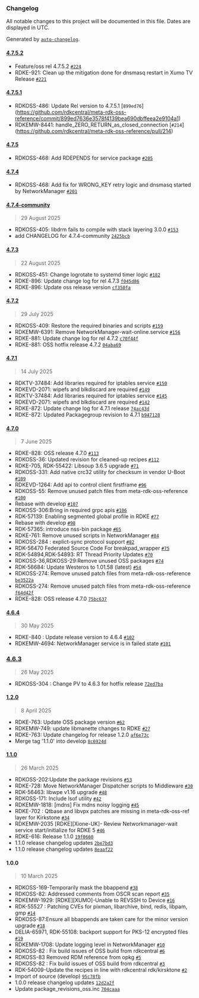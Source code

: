 ### Changelog

All notable changes to this project will be documented in this file. Dates are displayed in UTC.

Generated by [`auto-changelog`](https://github.com/CookPete/auto-changelog).

#### [4.7.5.2](https://github.com/rdkcentral/meta-rdk-oss-reference/compare/4.7.5.1...4.7.5.2)

- Feature/oss rel 4.7.5.2 [`#224`](https://github.com/rdkcentral/meta-rdk-oss-reference/pull/224)
- RDKE-921: Clean up the mitigation done for dnsmasq restart in Xumo TV Release [`#221`](https://github.com/rdkcentral/meta-rdk-oss-reference/pull/221)


#### [4.7.5.1](https://github.com/rdkcentral/meta-rdk-oss-reference/compare/4.7.5...4.7.5.1)

- RDKOSS-486: Update Rel version to 4.7.5.1 [`899ed76`] (https://github.com/rdkcentral/meta-rdk-oss-reference/commit/899ed7636e3578f4139bea690dbffeea2e9104a1)
- RDKEMW-8441: handle_ZERO_RETURN_as_closed_connection [`#214`] (https://github.com/rdkcentral/meta-rdk-oss-reference/pull/214)


#### [4.7.5](https://github.com/rdkcentral/meta-rdk-oss-reference/compare/4.7.4...4.7.5)

- RDKOSS-468: Add RDEPENDS for service package [`#205`](https://github.com/rdkcentral/meta-rdk-oss-reference/pull/205)

#### [4.7.4](https://github.com/rdkcentral/meta-rdk-oss-reference/compare/4.7.3...4.7.4)

- RDKOSS-468: Add fix for WRONG_KEY retry logic and dnsmasq started by NetworkManager [`#201`](https://github.com/rdkcentral/meta-rdk-oss-reference/pull/201)


#### [4.7.4-community](https://github.com/rdkcentral/meta-rdk-oss-reference/compare/4.7.3...4.7.4-community)

> 29 August 2025

- RDKOSS-405: libdrm fails to compile with stack layering 3.0.0 [`#153`](https://github.com/rdkcentral/meta-rdk-oss-reference/pull/153)
- add CHANGELOG for 4.7.4-community [`2425bcb`](https://github.com/rdkcentral/meta-rdk-oss-reference/commit/2425bcbfddf0a87ccbf6b7143e118cebca5d06ae)

#### [4.7.3](https://github.com/rdkcentral/meta-rdk-oss-reference/compare/4.7.2...4.7.3)

> 22 August 2025

- RDKOSS-451: Change logrotate to systemd timer logic [`#182`](https://github.com/rdkcentral/meta-rdk-oss-reference/pull/182)
- RDKE-896: Update change log for rel 4.7.3 [`f045d86`](https://github.com/rdkcentral/meta-rdk-oss-reference/commit/f045d86a08a7f29078a3ac3a9d4012b5326deb38)
- RDKE-896: Update oss release version [`cf350fa`](https://github.com/rdkcentral/meta-rdk-oss-reference/commit/cf350fae779596e4df1fee428339204b78065e07)

#### [4.7.2](https://github.com/rdkcentral/meta-rdk-oss-reference/compare/4.7.1...4.7.2)

> 29 July 2025

- RDKOSS-409: Restore the required binaries and scripts [`#159`](https://github.com/rdkcentral/meta-rdk-oss-reference/pull/159)
- RDKEMW-6391: Remove NetworkManager-wait-online.service [`#156`](https://github.com/rdkcentral/meta-rdk-oss-reference/pull/156)
- RDKE-881: Update change log for rel 4.7.2 [`c70f44f`](https://github.com/rdkcentral/meta-rdk-oss-reference/commit/c70f44fcc81a11b956297e38bdebfb74b323ce93)
- RDKE-881: OSS hotfix release 4.7.2 [`04aba69`](https://github.com/rdkcentral/meta-rdk-oss-reference/commit/04aba69ac4f1de567e67a1179e8f309b8f09cb69)

#### [4.7.1](https://github.com/rdkcentral/meta-rdk-oss-reference/compare/4.7.0...4.7.1)

> 14 July 2025

- RDKTV-37484: Add libraries required for iptables service [`#150`](https://github.com/rdkcentral/meta-rdk-oss-reference/pull/150)
- RDKEVD-2071: wipefs and blkdiscard are required [`#149`](https://github.com/rdkcentral/meta-rdk-oss-reference/pull/149)
- RDKTV-37484: Add libraries required for iptables service [`#145`](https://github.com/rdkcentral/meta-rdk-oss-reference/pull/145)
- RDKEVD-2071: wipefs and blkdiscard are required [`#142`](https://github.com/rdkcentral/meta-rdk-oss-reference/pull/142)
- RDKE-872: Update change log for 4.7.1 release [`74ac43d`](https://github.com/rdkcentral/meta-rdk-oss-reference/commit/74ac43dcdb13dba02f5b5d85ec03e60388514081)
- RDKE-872: Updated Packagegroup revision to 4.7.1 [`b947128`](https://github.com/rdkcentral/meta-rdk-oss-reference/commit/b947128f204e5b2e1e34c9e45c4897d415521841)

#### [4.7.0](https://github.com/rdkcentral/meta-rdk-oss-reference/compare/4.6.4...4.7.0)

> 7 June 2025

- RDKE-828:  OSS release 4.7.0 [`#113`](https://github.com/rdkcentral/meta-rdk-oss-reference/pull/113)
- RDKOSS-36: Updated revision for cleaned-up recipes [`#112`](https://github.com/rdkcentral/meta-rdk-oss-reference/pull/112)
- RDKE-705, RDK-55422: Libsoup 3.6.5 upgrade [`#71`](https://github.com/rdkcentral/meta-rdk-oss-reference/pull/71)
- RDKOSS-331: Add native crc32 utility for checksum in vendor U-Boot [`#109`](https://github.com/rdkcentral/meta-rdk-oss-reference/pull/109)
- RDKEVD-1264: Add api to control client firstframe [`#96`](https://github.com/rdkcentral/meta-rdk-oss-reference/pull/96)
- RDKOSS-55: Remove unused patch files from meta-rdk-oss-reference [`#100`](https://github.com/rdkcentral/meta-rdk-oss-reference/pull/100)
- Rebase with develop [`#107`](https://github.com/rdkcentral/meta-rdk-oss-reference/pull/107)
- RDKOSS-306:Bring in required grpc apis [`#106`](https://github.com/rdkcentral/meta-rdk-oss-reference/pull/106)
- RDK-57139:  Enabling segmented global profile in RDKE [`#77`](https://github.com/rdkcentral/meta-rdk-oss-reference/pull/77)
- Rebase with develop [`#98`](https://github.com/rdkcentral/meta-rdk-oss-reference/pull/98)
- RDK-57365: introduce nss-bin package [`#65`](https://github.com/rdkcentral/meta-rdk-oss-reference/pull/65)
- RDKE-761: Remove unused scripts in NetworkManager [`#84`](https://github.com/rdkcentral/meta-rdk-oss-reference/pull/84)
- RDKOSS-284 : explict-sync protocol support [`#82`](https://github.com/rdkcentral/meta-rdk-oss-reference/pull/82)
- RDK-56470 Federated Source Code For breakpad_wrapper [`#75`](https://github.com/rdkcentral/meta-rdk-oss-reference/pull/75)
- RDK-54894,RDK-54893: RT Thread Priority Updates [`#70`](https://github.com/rdkcentral/meta-rdk-oss-reference/pull/70)
- RDKOSS-36,RDKOSS-29:Remove unused OSS packages [`#74`](https://github.com/rdkcentral/meta-rdk-oss-reference/pull/74)
- RDK-56684: Update Westeros to 1.01.58 (latest) [`#54`](https://github.com/rdkcentral/meta-rdk-oss-reference/pull/54)
- RDKOSS-274: Remove unused patch files from meta-rdk-oss-reference [`be3522a`](https://github.com/rdkcentral/meta-rdk-oss-reference/commit/be3522a84311aa07484e5f76791f21f4578e2e2a)
- RDKOSS-274: Remove unused patch files from meta-rdk-oss-reference [`f64d42f`](https://github.com/rdkcentral/meta-rdk-oss-reference/commit/f64d42feb91bc3e8c4ae2d83e3f97b995402f9c3)
- RDKE-828: OSS release 4.7.0 [`75bc637`](https://github.com/rdkcentral/meta-rdk-oss-reference/commit/75bc637ee60c36e0c193a910345ee8c2565a8efa)

#### [4.6.4](https://github.com/rdkcentral/meta-rdk-oss-reference/compare/4.6.3...4.6.4)

> 30 May 2025

- RDKE-840 : Update release version to 4.6.4 [`#102`](https://github.com/rdkcentral/meta-rdk-oss-reference/pull/102)
- RDKEMW-4694: NetworkManager service is in failed state [`#101`](https://github.com/rdkcentral/meta-rdk-oss-reference/pull/101)

### [4.6.3](https://github.com/rdkcentral/meta-rdk-oss-reference/compare/1.2.0...4.6.3)

> 26 May 2025

- RDKOSS-304 : Change PV to 4.6.3 for hotfix release [`72ed7ba`](https://github.com/rdkcentral/meta-rdk-oss-reference/commit/72ed7baa8a464cefd72e5f00df0b127bf6ef5c85)

#### [1.2.0](https://github.com/rdkcentral/meta-rdk-oss-reference/compare/1.1.0...1.2.0)

> 8 April 2025

- RDKE-763: Update OSS package version [`#62`](https://github.com/rdkcentral/meta-rdk-oss-reference/pull/62)
- RDKEMW-749: update libmanette changes to RDKE [`#27`](https://github.com/rdkcentral/meta-rdk-oss-reference/pull/27)
- RDKE-763: Update changelog for release 1.2.0 [`af6e73c`](https://github.com/rdkcentral/meta-rdk-oss-reference/commit/af6e73c44631d429655d2c7d57c8613b033a9465)
- Merge tag '1.1.0' into develop [`8c6924d`](https://github.com/rdkcentral/meta-rdk-oss-reference/commit/8c6924df9d8ab65b229f64286246a3af83ce43a0)

#### [1.1.0](https://github.com/rdkcentral/meta-rdk-oss-reference/compare/1.0.0...1.1.0)

> 26 March 2025

- RDKOSS-202:Update the package revisions [`#53`](https://github.com/rdkcentral/meta-rdk-oss-reference/pull/53)
- RDKE-728: Move NetworkManager Dispatcher scripts to Middleware [`#30`](https://github.com/rdkcentral/meta-rdk-oss-reference/pull/30)
- RDK-56463: libwpe v1.16 upgrade [`#48`](https://github.com/rdkcentral/meta-rdk-oss-reference/pull/48)
- RDKOSS-171: Include lsof utility [`#42`](https://github.com/rdkcentral/meta-rdk-oss-reference/pull/42)
- RDKEMW-1818: [mdns] Fix mdns noisy logging [`#45`](https://github.com/rdkcentral/meta-rdk-oss-reference/pull/45)
- RDKE-702 : Qtbase and libvpx patches are missing in meta-rdk-oss-ref layer for Kirkstone [`#34`](https://github.com/rdkcentral/meta-rdk-oss-reference/pull/34)
- RDKEMW-2035 [RDKE][Xione-UK]- Review Networkmanager-wait service start/initialize for RDKE 5  [`#46`](https://github.com/rdkcentral/meta-rdk-oss-reference/pull/46)
- RDKE-616: Release 1.1.0 [`19f0660`](https://github.com/rdkcentral/meta-rdk-oss-reference/commit/19f066071d1374cd017e6530a3e89df5fe51ffdd)
- 1.1.0 release changelog updates [`2be7bd3`](https://github.com/rdkcentral/meta-rdk-oss-reference/commit/2be7bd32ec015e9432030edc6b9cebafb2934ce3)
- 1.1.0 release changelog updates [`8eaaf22`](https://github.com/rdkcentral/meta-rdk-oss-reference/commit/8eaaf22c0f02cb3c6aa49da7f81fda517449bb96)

#### 1.0.0

> 10 March 2025

- RDKOSS-169-Temporarily mask the bbappend [`#38`](https://github.com/rdkcentral/meta-rdk-oss-reference/pull/38)
- RDKOSS-82: Addressed comments from OSCR scan report [`#35`](https://github.com/rdkcentral/meta-rdk-oss-reference/pull/35)
- RDKEMW-1929: [RDKE][XUMO]-Unable to REVSSH to Device [`#16`](https://github.com/rdkcentral/meta-rdk-oss-reference/pull/16)
- RDK-55527 : Patching CVEs for pixman, libarchive, bind, redis, libpam, gmp [`#14`](https://github.com/rdkcentral/meta-rdk-oss-reference/pull/14)
- RDKOSS-87:Ensure all bbappends are taken care for the minor version upgrade [`#18`](https://github.com/rdkcentral/meta-rdk-oss-reference/pull/18)
- DELIA-65971, RDK-55108: backport support for PKS-12 encrypted files [`#19`](https://github.com/rdkcentral/meta-rdk-oss-reference/pull/19)
- RDKEMW-1708: Update logging level in NetworkManager [`#10`](https://github.com/rdkcentral/meta-rdk-oss-reference/pull/10)
- RDKOSS-82 : Fix build issues of OSS build from rdkcentral [`#6`](https://github.com/rdkcentral/meta-rdk-oss-reference/pull/6)
- RDKOSS-83 Removed RDM reference from opkg [`#5`](https://github.com/rdkcentral/meta-rdk-oss-reference/pull/5)
- RDKOSS-82 : Fix build issues of OSS build from rdkcentral [`#3`](https://github.com/rdkcentral/meta-rdk-oss-reference/pull/3)
- RDK-54009-Update the recipes in line with rdkcentral rdk/kirsktone [`#2`](https://github.com/rdkcentral/meta-rdk-oss-reference/pull/2)
- Import of source (develop) [`95c78fb`](https://github.com/rdkcentral/meta-rdk-oss-reference/commit/95c78fb87775327cc606a467e0df8df9c46eac2e)
- 1.0.0 release changelog updates [`12d2a2f`](https://github.com/rdkcentral/meta-rdk-oss-reference/commit/12d2a2fbc308055700b1405afa4c9c7212e5d07a)
- Update package_revisions_oss.inc [`704caaa`](https://github.com/rdkcentral/meta-rdk-oss-reference/commit/704caaabfa4c96ec4a51d7dc91d818f0f0f70a60)
